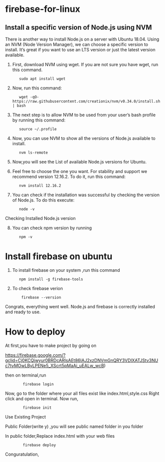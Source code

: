 # firebase-for-linux

<h2>Install a specific version of Node.js using NVM</h2>

There is another way to install Node.js on a server with Ubuntu 18.04. Using an NVM (Node Version Manager), we can choose a specific version to install. It’s great if you want to use an LTS version or just the latest version available.

1)  First, download NVM using wget. If you are not sure you have wget, run this command.


           sudo apt install wget

2)  Now, run this command:

           wget -qO- https://raw.githubusercontent.com/creationix/nvm/v0.34.0/install.sh | bash


3)  The next step is to allow NVM to be used from your user’s bash profile by running this command:


           source ~/.profile
 
4)  Now, you can use NVM to show all the versions of Node.js available to install.


           nvm ls-remote

5)  Now,you will see the List of available Node.js versions for Ubuntu.



6)  Feel free to choose the one you want. For stability and support we recommend version 12.16.2. To do it, run this command:

           nvm install 12.16.2

7)  You can check if the installation was successful by checking the version of Node.js. To do this execute:

           node -v
           
Checking Installed Node.js version

8)  You can check npm version by running

           npm -v
           
 <h1> Install firebase on ubuntu</h1>
 
1)  To install firebase on your system ,run this command
   
           npm install -g firebase-tools
           
2)  To check firebase verion

            firebase --version
           

Congrats, everything went well. Node.js and firebase is correctly installed and ready to use.


<h1>How to deploy</h1>

At first,you have to make project by going on 

https://firebase.google.com/?gclid=Cj0KCQjwyur0BRDcARIsAEt86IAJ2xzDNVmGnQRY3VDlXATJStv3NUc7tyMOwLByLPENe5_XScrt5pMaAi_uEALw_wcB)

then on terminal,run
     
            firebase login

Now, go to the folder where your all files exist like index.html,style.css 
Right click and open in terminal.
Now run,
    
    
            firebase init
            
            
            
Use Existing Project

Public Folder(write y) ,you will see public named folder in you folder

In public folder,Replace index.html with your web files


            firebase deploy    

Conguratulation,
            
            
 



